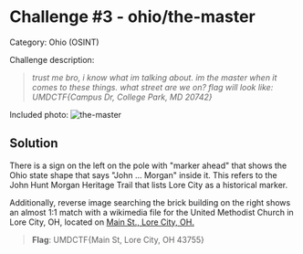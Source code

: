 # Challenge #3 - ohio/the-master

Category: Ohio (OSINT)

Challenge description:

> *trust me bro, i know what im talking about. im the master when it comes to these things. what street are we on? flag will look like: UMDCTF{Campus Dr, College Park, MD 20742}*

Included photo: ![the-master](https://umdctf2025-uploads.storage.googleapis.com/uploads/46d5d3fe84c8b675dd300136ee4b6c0a4f68990df3d803f6be1e98b53f084e96/the-master.jpg)

## Solution

There is a sign on the left on the pole with "marker ahead" that shows the Ohio state shape that says "John ... Morgan" inside it. This refers to the John Hunt Morgan Heritage Trail that lists Lore City as a historical marker.

Additionally, reverse image searching the brick building on the right shows an almost 1:1 match with a wikimedia file for the United Methodist Church in Lore City, OH, located on [Main St., Lore City, OH.](https://maps.app.goo.gl/X9UA6kQ74RxUCEmGA)

>**Flag**: UMDCTF{Main St, Lore City, OH 43755}